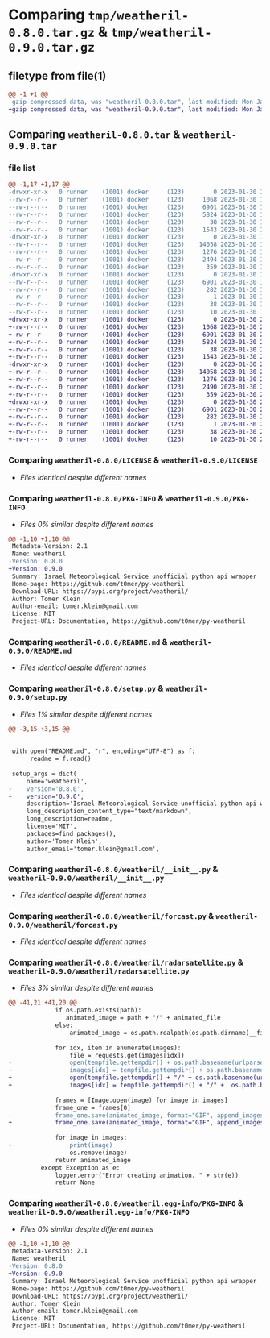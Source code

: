 # Comparing `tmp/weatheril-0.8.0.tar.gz` & `tmp/weatheril-0.9.0.tar.gz`

## filetype from file(1)

```diff
@@ -1 +1 @@
-gzip compressed data, was "weatheril-0.8.0.tar", last modified: Mon Jan 30 11:18:47 2023, max compression
+gzip compressed data, was "weatheril-0.9.0.tar", last modified: Mon Jan 30 21:34:48 2023, max compression
```

## Comparing `weatheril-0.8.0.tar` & `weatheril-0.9.0.tar`

### file list

```diff
@@ -1,17 +1,17 @@
-drwxr-xr-x   0 runner    (1001) docker     (123)        0 2023-01-30 11:18:47.782070 weatheril-0.8.0/
--rw-r--r--   0 runner    (1001) docker     (123)     1068 2023-01-30 11:18:33.000000 weatheril-0.8.0/LICENSE
--rw-r--r--   0 runner    (1001) docker     (123)     6901 2023-01-30 11:18:47.782070 weatheril-0.8.0/PKG-INFO
--rw-r--r--   0 runner    (1001) docker     (123)     5824 2023-01-30 11:18:33.000000 weatheril-0.8.0/README.md
--rw-r--r--   0 runner    (1001) docker     (123)       38 2023-01-30 11:18:47.782070 weatheril-0.8.0/setup.cfg
--rw-r--r--   0 runner    (1001) docker     (123)     1543 2023-01-30 11:18:33.000000 weatheril-0.8.0/setup.py
-drwxr-xr-x   0 runner    (1001) docker     (123)        0 2023-01-30 11:18:47.778070 weatheril-0.8.0/weatheril/
--rw-r--r--   0 runner    (1001) docker     (123)    14058 2023-01-30 11:18:33.000000 weatheril-0.8.0/weatheril/__init__.py
--rw-r--r--   0 runner    (1001) docker     (123)     1276 2023-01-30 11:18:33.000000 weatheril-0.8.0/weatheril/forcast.py
--rw-r--r--   0 runner    (1001) docker     (123)     2494 2023-01-30 11:18:33.000000 weatheril-0.8.0/weatheril/radarsatellite.py
--rw-r--r--   0 runner    (1001) docker     (123)      359 2023-01-30 11:18:33.000000 weatheril-0.8.0/weatheril/weather.py
-drwxr-xr-x   0 runner    (1001) docker     (123)        0 2023-01-30 11:18:47.782070 weatheril-0.8.0/weatheril.egg-info/
--rw-r--r--   0 runner    (1001) docker     (123)     6901 2023-01-30 11:18:47.000000 weatheril-0.8.0/weatheril.egg-info/PKG-INFO
--rw-r--r--   0 runner    (1001) docker     (123)      282 2023-01-30 11:18:47.000000 weatheril-0.8.0/weatheril.egg-info/SOURCES.txt
--rw-r--r--   0 runner    (1001) docker     (123)        1 2023-01-30 11:18:47.000000 weatheril-0.8.0/weatheril.egg-info/dependency_links.txt
--rw-r--r--   0 runner    (1001) docker     (123)       38 2023-01-30 11:18:47.000000 weatheril-0.8.0/weatheril.egg-info/requires.txt
--rw-r--r--   0 runner    (1001) docker     (123)       10 2023-01-30 11:18:47.000000 weatheril-0.8.0/weatheril.egg-info/top_level.txt
+drwxr-xr-x   0 runner    (1001) docker     (123)        0 2023-01-30 21:34:48.356241 weatheril-0.9.0/
+-rw-r--r--   0 runner    (1001) docker     (123)     1068 2023-01-30 21:34:36.000000 weatheril-0.9.0/LICENSE
+-rw-r--r--   0 runner    (1001) docker     (123)     6901 2023-01-30 21:34:48.356241 weatheril-0.9.0/PKG-INFO
+-rw-r--r--   0 runner    (1001) docker     (123)     5824 2023-01-30 21:34:36.000000 weatheril-0.9.0/README.md
+-rw-r--r--   0 runner    (1001) docker     (123)       38 2023-01-30 21:34:48.356241 weatheril-0.9.0/setup.cfg
+-rw-r--r--   0 runner    (1001) docker     (123)     1543 2023-01-30 21:34:36.000000 weatheril-0.9.0/setup.py
+drwxr-xr-x   0 runner    (1001) docker     (123)        0 2023-01-30 21:34:48.352240 weatheril-0.9.0/weatheril/
+-rw-r--r--   0 runner    (1001) docker     (123)    14058 2023-01-30 21:34:36.000000 weatheril-0.9.0/weatheril/__init__.py
+-rw-r--r--   0 runner    (1001) docker     (123)     1276 2023-01-30 21:34:36.000000 weatheril-0.9.0/weatheril/forcast.py
+-rw-r--r--   0 runner    (1001) docker     (123)     2490 2023-01-30 21:34:36.000000 weatheril-0.9.0/weatheril/radarsatellite.py
+-rw-r--r--   0 runner    (1001) docker     (123)      359 2023-01-30 21:34:36.000000 weatheril-0.9.0/weatheril/weather.py
+drwxr-xr-x   0 runner    (1001) docker     (123)        0 2023-01-30 21:34:48.356241 weatheril-0.9.0/weatheril.egg-info/
+-rw-r--r--   0 runner    (1001) docker     (123)     6901 2023-01-30 21:34:48.000000 weatheril-0.9.0/weatheril.egg-info/PKG-INFO
+-rw-r--r--   0 runner    (1001) docker     (123)      282 2023-01-30 21:34:48.000000 weatheril-0.9.0/weatheril.egg-info/SOURCES.txt
+-rw-r--r--   0 runner    (1001) docker     (123)        1 2023-01-30 21:34:48.000000 weatheril-0.9.0/weatheril.egg-info/dependency_links.txt
+-rw-r--r--   0 runner    (1001) docker     (123)       38 2023-01-30 21:34:48.000000 weatheril-0.9.0/weatheril.egg-info/requires.txt
+-rw-r--r--   0 runner    (1001) docker     (123)       10 2023-01-30 21:34:48.000000 weatheril-0.9.0/weatheril.egg-info/top_level.txt
```

### Comparing `weatheril-0.8.0/LICENSE` & `weatheril-0.9.0/LICENSE`

 * *Files identical despite different names*

### Comparing `weatheril-0.8.0/PKG-INFO` & `weatheril-0.9.0/PKG-INFO`

 * *Files 0% similar despite different names*

```diff
@@ -1,10 +1,10 @@
 Metadata-Version: 2.1
 Name: weatheril
-Version: 0.8.0
+Version: 0.9.0
 Summary: Israel Meteorological Service unofficial python api wrapper
 Home-page: https://github.com/t0mer/py-weatheril
 Download-URL: https://pypi.org/project/weatheril/
 Author: Tomer Klein
 Author-email: tomer.klein@gmail.com
 License: MIT
 Project-URL: Documentation, https://github.com/t0mer/py-weatheril
```

### Comparing `weatheril-0.8.0/README.md` & `weatheril-0.9.0/README.md`

 * *Files identical despite different names*

### Comparing `weatheril-0.8.0/setup.py` & `weatheril-0.9.0/setup.py`

 * *Files 1% similar despite different names*

```diff
@@ -3,15 +3,15 @@
 
 
 with open("README.md", "r", encoding="UTF-8") as f:
      readme = f.read()
 
 setup_args = dict(
     name='weatheril',
-    version='0.8.0',
+    version='0.9.0',
     description='Israel Meteorological Service unofficial python api wrapper',
     long_description_content_type="text/markdown",
     long_description=readme,
     license='MIT',
     packages=find_packages(),
     author='Tomer Klein',
     author_email='tomer.klein@gmail.com',
```

### Comparing `weatheril-0.8.0/weatheril/__init__.py` & `weatheril-0.9.0/weatheril/__init__.py`

 * *Files identical despite different names*

### Comparing `weatheril-0.8.0/weatheril/forcast.py` & `weatheril-0.9.0/weatheril/forcast.py`

 * *Files identical despite different names*

### Comparing `weatheril-0.8.0/weatheril/radarsatellite.py` & `weatheril-0.9.0/weatheril/radarsatellite.py`

 * *Files 3% similar despite different names*

```diff
@@ -41,21 +41,20 @@
             if os.path.exists(path):
                animated_image = path + "/" + animated_file
             else:
                 animated_image = os.path.realpath(os.path.dirname(__file__)) + "/" + animated_file
 
             for idx, item in enumerate(images):
                 file = requests.get(images[idx])
-                open(tempfile.gettempdir() + os.path.basename(urlparse(images[idx]).path), "wb").write(file.content)
-                images[idx] = tempfile.gettempdir() + os.path.basename(urlparse(images[idx]).path)
+                open(tempfile.gettempdir() + "/" + os.path.basename(urlparse(images[idx]).path), "wb").write(file.content)
+                images[idx] = tempfile.gettempdir() + "/" +  os.path.basename(urlparse(images[idx]).path)
             
             frames = [Image.open(image) for image in images]
             frame_one = frames[0]
-            frame_one.save(animated_image, format="GIF", append_images=frames,save_all=True, loop=0)
+            frame_one.save(animated_image, format="GIF", append_images=frames,save_all=True, duration=4, loop=0)
 
             for image in images:
-                print(image)
                 os.remove(image)
             return animated_image
         except Exception as e:
             logger.error("Error creating animation. " + str(e))
             return None
```

### Comparing `weatheril-0.8.0/weatheril.egg-info/PKG-INFO` & `weatheril-0.9.0/weatheril.egg-info/PKG-INFO`

 * *Files 0% similar despite different names*

```diff
@@ -1,10 +1,10 @@
 Metadata-Version: 2.1
 Name: weatheril
-Version: 0.8.0
+Version: 0.9.0
 Summary: Israel Meteorological Service unofficial python api wrapper
 Home-page: https://github.com/t0mer/py-weatheril
 Download-URL: https://pypi.org/project/weatheril/
 Author: Tomer Klein
 Author-email: tomer.klein@gmail.com
 License: MIT
 Project-URL: Documentation, https://github.com/t0mer/py-weatheril
```

